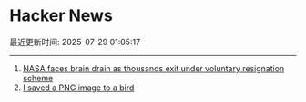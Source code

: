 # Hacker News

最近更新时间: 2025-07-29 01:05:17

--- 
1. [NASA faces brain drain as thousands exit under voluntary resignation scheme](https://www.theregister.com/2025/07/28/nasa_voluntary_exits/) 
2. [I saved a PNG image to a bird](https://www.youtube.com/watch?v=hCQCP-5g5bo) 
